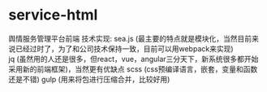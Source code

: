# service-html
舆情服务管理平台前端
技术实现:
sea.js (最主要的特点就是模块化，当然目前来说已经过时了，为了和公司技术保持一致，目前可以用webpack来实现)  
jq (虽然用的人还是很多，但react，vue，angular三分天下，新系统很多都开始采用新的前端框架)，当然更有优缺点
scss (css预编译语言，嵌套，变量和函数还是不错)
gulp (用来将包进行压缩合并，比较好用)